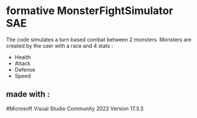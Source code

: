 # formative MonsterFightSimulator SAE

The code simulates a turn based combat between 2 monsters.
Monsters are created by the user with a race and 4 stats :
- Health
- Attack
- Defense
- Speed



## made with :

#Microsoft Visual Studio Community 2022 Version 17.3.3
